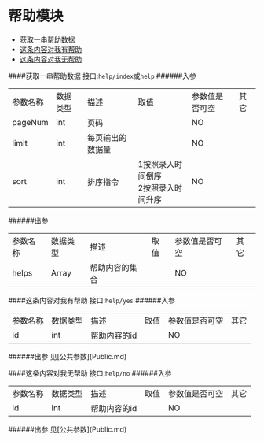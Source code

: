 帮助模块
========
* [获取一串帮助数据](#获取一串帮助数据)
* [这条内容对我有帮助](#这条内容对我有帮助)
* [这条内容对我无帮助](#这条内容对我无帮助)

####获取一串帮助数据
接口:`help/index`或`help`
######入参
<table>
    <tr>
        <td>参数名称</td>
        <td>数据类型</td>
        <td>描述</td>
        <td>取值</td>
        <td>参数值是否可空</td>
        <td>其它</td>
    </tr>
    <tr>
        <td>pageNum</td>
        <td>int</td>
        <td>页码</td>
        <td></td>
        <td>NO</td>
        <td></td>
    </tr>
    <tr>
        <td>limit</td>
        <td>int</td>
        <td>每页输出的数据量</td>
        <td></td>
        <td>NO</td>
        <td></td>
    </tr>
    <tr>
        <td>sort</td>
        <td>int</td>
        <td>排序指令</td>
        <td>
          1按照录入时间倒序<br />
          2按照录入时间升序<br />
        </td>
        <td>NO</td>
        <td></td>
    </tr>
</table>
######出参
<table>
    <tr>
        <td>参数名称</td>
        <td>数据类型</td>
        <td>描述</td>
        <td>取值</td>
        <td>参数值是否可空</td>
        <td>其它</td>
    </tr>
    <tr>
        <td>helps</td>
        <td>Array</td>
        <td>帮助内容的集合</td>
        <td></td>
        <td>NO</td>
        <td></td>
    </tr>
</table>

####这条内容对我有帮助
接口:`help/yes`
######入参
<table>
    <tr>
        <td>参数名称</td>
        <td>数据类型</td>
        <td>描述</td>
        <td>取值</td>
        <td>参数值是否可空</td>
        <td>其它</td>
    </tr>
    <tr>
        <td>id</td>
        <td>int</td>
        <td>帮助内容的id</td>
        <td></td>
        <td>NO</td>
        <td></td>
    </tr>
</table>
######出参
见[公共参数](Public.md)

####这条内容对我无帮助
接口:`help/no`
######入参
<table>
    <tr>
        <td>参数名称</td>
        <td>数据类型</td>
        <td>描述</td>
        <td>取值</td>
        <td>参数值是否可空</td>
        <td>其它</td>
    </tr>
    <tr>
        <td>id</td>
        <td>int</td>
        <td>帮助内容的id</td>
        <td></td>
        <td>NO</td>
        <td></td>
    </tr>
</table>
######出参
见[公共参数](Public.md)

